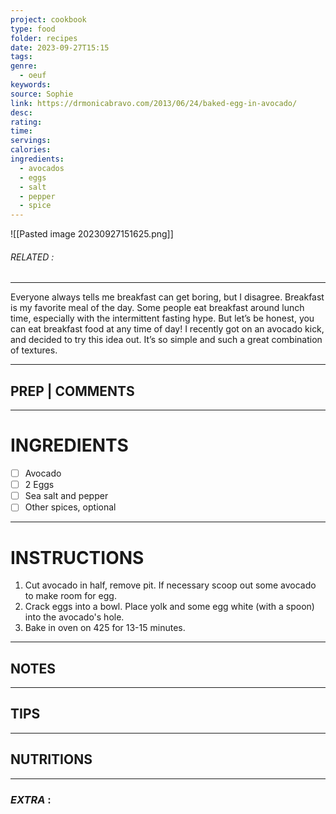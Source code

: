 ```yaml
---
project: cookbook
type: food
folder: recipes
date: 2023-09-27T15:15
tags: 
genre:
  - oeuf
keywords: 
source: Sophie
link: https://drmonicabravo.com/2013/06/24/baked-egg-in-avocado/
desc: 
rating: 
time: 
servings: 
calories: 
ingredients:
  - avocados
  - eggs
  - salt
  - pepper
  - spice
---
```


![[Pasted image 20230927151625.png]]
###### *RELATED* : 
---
Everyone always tells me breakfast can get boring, but I disagree. Breakfast is my favorite meal of the day. Some people eat breakfast around lunch time, especially with the intermittent fasting hype. But let’s be honest, you can eat breakfast food at any time of day! I recently got on an avocado kick, and decided to try this idea out. It’s so simple and such a great combination of textures.

---
## PREP | COMMENTS



---
# INGREDIENTS

- [ ] Avocado
- [ ] 2 Eggs
- [ ] Sea salt and pepper
- [ ] Other spices, optional

---
# INSTRUCTIONS

1. Cut avocado in half, remove pit. If necessary scoop out some avocado to make room for egg.
2. Crack eggs into a bowl. Place yolk and some egg white (with a spoon) into the avocado's hole.
3. Bake in oven on 425 for 13-15 minutes.

---
## NOTES



---
## TIPS



---
## NUTRITIONS



---
### *EXTRA* :



